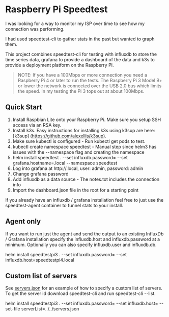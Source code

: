 # Raspberry Pi Speedtest

I was looking for a way to monitor my ISP over time to see how my connection was performing.

I had used speedtest-cli to gather stats in the past but wanted to graph them.  

This project combines speedtest-cli for testing with influxdb to store the time series data, grafana to provide a dashboard of the data and k3s to provide a deployment platform on the Raspberry PI.

> NOTE: If you have a 100Mbps or more connection you need a Raspberry Pi 4 or later to run the tests.  The Raspberry Pi 3 Model B+ or lower the network is connected over the USB 2.0 bus which limits the speed.  In my testing the Pi 3 tops out at about 100Mbps. 

## Quick Start

1. Install Raspbian Lite onto your Raspberry Pi.  Make sure you setup SSH access via an RSA key.
2. Install k3s.  Easy instructions for installing k3s using k3sup are here: [k3sup]
(https://github.com/alexellis/k3sup).
3. Make sure kubectl is configured - Run kubectl get pods to test.
4. kubectl create namespace speedtest - Manual step since helm3 has issues with the --namespace flag and creating the namespace
5. helm install speedtest . --set influxdb.password=<XXXXX> --set grafana.hostname=<hostname>.local --namespace speedtest
6. Log into grafana at http://<hostname>.local, user: admin, password: admin
7. Change grafana password
8. Add influxdb as a data source - The notes.txt includes the connection info
9. Import the dashboard.json file in the root for a starting point

If you already have an influxdb / grafana installation feel free to just use the speedtest-agent container to funnel stats to your install.

## Agent only

If you want to run just the agent and send the output to an existing InfluxDb / Grafana installation specify the influxdb.host and influxdb.password at a minimum.  Optionally you can also specify influxdb.user and influxdb.db.

helm install speedtestpi3 . --set influxdb.password=<xxxxx> --set influxdb.host=speedtestpi4.local

## Custom list of servers

See [servers.json](servers.json) for an example of how to specify a custom list of servers.  To get the server id download speedtest-cli and run speedtest-cli --list.

helm install speedtestpi3 . --set influxdb.password=<xxxxx> --set influxdb.host=<hostname> --set-file serverList=../../servers.json 

